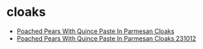 # cloaks

 * [Poached Pears With Quince Paste In Parmesan Cloaks](../../index/p/poached-pears-with-quince-paste-in-parmesan-cloaks-231012.json)
 * [Poached Pears With Quince Paste In Parmesan Cloaks 231012](../../index/p/poached-pears-with-quince-paste-in-parmesan-cloaks-231012.json)
